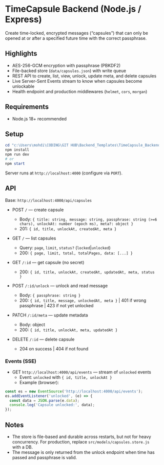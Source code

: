 # TimeCapsule Backend (Node.js / Express)

Create time-locked, encrypted messages (“capsules”) that can only be opened at or after a specified future time with the correct passphrase.

## Highlights

- AES-256-GCM encryption with passphrase (PBKDF2)
- File-backed store (`data/capsules.json`) with write queue
- REST API to create, list, view, unlock, update meta, and delete capsules
- Live Server-Sent Events stream to know when capsules become unlockable
- Health endpoint and production middlewares (`helmet`, `cors`, `morgan`)

## Requirements

- Node.js 18+ recommended

## Setup

```powershell
cd "c:\Users\mohdi\CODING\GIT HUB\Backend_Templates\TimeCapsule_Backend"
npm install
npm run dev
# or
npm start
```

Server runs at `http://localhost:4000` (configure via `PORT`).

## API

Base: `http://localhost:4000/api/capsules`

- POST `/` — create capsule
  - Body: `{ title: string, message: string, passphrase: string (>=6 chars), unlockAt: number (epoch ms), meta?: object }`
  - 201: `{ id, title, unlockAt, createdAt, meta }`

- GET `/` — list capsules
  - Query: `page`, `limit`, `status?` (`locked`|`unlocked`)
  - 200: `{ page, limit, total, totalPages, data: [...] }`

- GET `/:id` — get capsule (no secret)
  - 200: `{ id, title, unlockAt, createdAt, updatedAt, meta, status }`

- POST `/:id/unlock` — unlock and read message
  - Body: `{ passphrase: string }`
  - 200: `{ id, title, message, unlockedAt, meta }` | 401 if wrong passphrase | 423 if not yet unlocked

- PATCH `/:id/meta` — update metadata
  - Body: object
  - 200: `{ id, title, unlockAt, meta, updatedAt }`

- DELETE `/:id` — delete capsule
  - 204 on success | 404 if not found

### Events (SSE)

- GET `http://localhost:4000/api/events` — stream of `unlocked` events
  - Event: `unlocked` with `{ id, title, unlockAt }`
  - Example (browser):

```js
const es = new EventSource('http://localhost:4000/api/events');
es.addEventListener('unlocked', (e) => {
  const data = JSON.parse(e.data);
  console.log('Capsule unlocked:', data);
});
```

## Notes

- The store is file-based and durable across restarts, but not for heavy concurrency. For production, replace `src/models/capsules.store.js` with a DB.
- The message is only returned from the unlock endpoint when time has passed and passphrase is valid.
